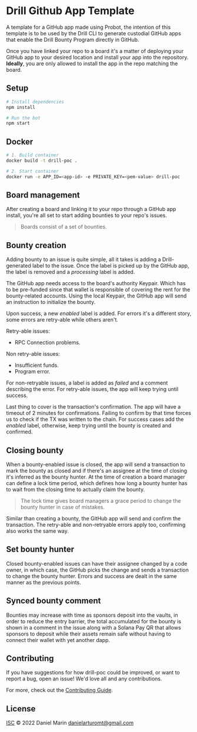 # Drill Github App Template

A template for a GitHub app made using Probot, the intention of this template is to be used by the Drill CLI to generate custodial GitHub apps that enable the Drill Bounty Program directly in GitHub.

Once you have linked your repo to a board it's a matter of deploying your GitHub app to your desired location and install your app into the repository. **Ideally**, you are only allowed to install the app in the repo matching the board.

## Setup

```sh
# Install dependencies
npm install

# Run the bot
npm start
```

## Docker

```sh
# 1. Build container
docker build -t drill-poc .

# 2. Start container
docker run -e APP_ID=<app-id> -e PRIVATE_KEY=<pem-value> drill-poc
```

## Board management

After creating a board and linking it to your repo through a GitHub app install, you're all set to start adding bounties to your repo's issues.

> Boards consist of a set of bounties.

## Bounty creation

Adding bounty to an issue is quite simple, all it takes is adding a Drill-generated label to the issue. Once the label is picked up by the GitHub app, the label is removed and a _processing_ label is added.

The GitHub app needs access to the board's authority Keypair. Which has to be pre-funded since that wallet is responsible of covering the rent for the bounty-related accounts. Using the local Keypair, the GitHub app will send an instruction to initialize the bounty.

Upon success, a new _enabled_ label is added. For errors it's a different story, some errors are retry-able while others aren't.

Retry-able issues:

- RPC Connection problems.

Non retry-able issues:

- Insufficient funds.
- Program error.

For non-retryable issues, a label is added as _failed_ and a comment describing the error. For retry-able issues, the app will keep trying until success.

Last thing to cover is the transaction's confirmation. The app will have a timeout of 2 minutes for confirmations. Failing to confirm by that time forces us to check if the TX was written to the chain. For success cases add the _enabled_ label, otherwise, keep trying until the bounty is created and confirmed.

## Closing bounty

When a bounty-enabled issue is closed, the app will send a transaction to mark the bounty as closed and if there's an assignee at the time of closing it's inferred as the bounty hunter. At the time of creation a board manager can define a lock time period, which defines how long a bounty hunter has to wait from the closing time to actually claim the bounty.

> The lock time gives board managers a grace period to change the bounty hunter in case of mistakes.

Similar than creating a bounty, the GitHub app will send and confirm the transaction. The retry-able and non-retryable errors apply too, confirming also works the same way.

## Set bounty hunter

Closed bounty-enabled issues can have their assignee changed by a code owner, in which case, the GitHub picks the change and sends a transaction to change the bounty hunter. Errors and success are dealt in the same manner as the previous points.

## Synced bounty comment

Bounties may increase with time as sponsors deposit into the vaults, in order to reduce the entry barrier, the total accumulated for the bounty is shown in a comment in the issue along with a Solana Pay QR that allows sponsors to deposit while their assets remain safe without having to connect their wallet with yet another dapp.

## Contributing

If you have suggestions for how drill-poc could be improved, or want to report a bug, open an issue! We'd love all and any contributions.

For more, check out the [Contributing Guide](CONTRIBUTING.md).

## License

[ISC](LICENSE) © 2022 Daniel Marin <danielarturomt@gmail.com>
